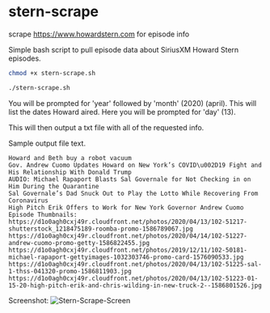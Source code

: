 # stern-scrape
scrape https://www.howardstern.com for episode info

Simple bash script to pull episode data about SiriusXM Howard Stern episodes.
```bash
chmod +x stern-scrape.sh
```
```bash
./stern-scrape.sh
```
You will be prompted for 'year' followed by 'month' (2020) (april). 
This will list the dates Howard aired.
Here you will be prompted for 'day' (13).

This will then output a txt file with all of the requested info.

Sample output file text.

```
Howard and Beth buy a robot vacuum
Gov. Andrew Cuomo Updates Howard on New York’s COVID\u002D19 Fight and His Relationship With Donald Trump
AUDIO: Michael Rapaport Blasts Sal Governale for Not Checking in on Him During the Quarantine
Sal Governale’s Dad Snuck Out to Play the Lotto While Recovering From Coronavirus
High Pitch Erik Offers to Work for New York Governor Andrew Cuomo
Episode Thumbnails:
https://d1o0agh0cxj49r.cloudfront.net/photos/2020/04/13/102-51217-shutterstock_1218475189-roomba-promo-1586789067.jpg
https://d1o0agh0cxj49r.cloudfront.net/photos/2020/04/14/102-51227-andrew-cuomo-promo-getty-1586822455.jpg
https://d1o0agh0cxj49r.cloudfront.net/photos/2019/12/11/102-50181-michael-rapaport-gettyimages-1032303746-promo-card-1576090533.jpg
https://d1o0agh0cxj49r.cloudfront.net/photos/2020/04/13/102-51225-sal-1-thss-041320-promo-1586811903.jpg
https://d1o0agh0cxj49r.cloudfront.net/photos/2020/04/13/102-51223-01-15-20-high-pitch-erik-and-chris-wilding-in-new-truck-2--1586801526.jpg
```

Screenshot:
![Stern-Scrape-Screen](/images/stern-scrape.png)
